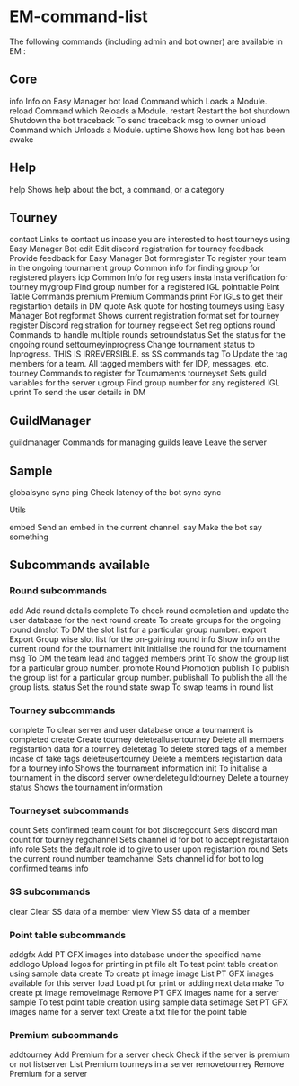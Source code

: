 # EM-command-list

The following commands (including admin and bot owner) are available in EM :

## Core

info            Info on Easy Manager bot
load            Command which Loads a Module.
reload          Command which Reloads a Module.
restart         Restart the bot
shutdown        Shutdown the bot
traceback       To send traceback msg to owner
unload          Command which Unloads a Module.
uptime          Shows how long bot has been awake

## Help

help            Shows help about the bot, a command, or a category

## Tourney

contact         Links to contact us incase you are interested to host tourneys using Easy Manager Bot
edit            Edit discord registration for tourney
feedback        Provide feedback for Easy Manager Bot
formregister    To register your team in the ongoing tournament
group           Common info for finding group for registered players
idp             Common Info for reg users
insta           Insta verification for tourney
mygroup         Find group number for a registered IGL
pointtable      Point Table Commands
premium         Premium Commands
print           For IGLs to get their registartion details in DM
quote           Ask quote for hosting tourneys using Easy Manager Bot
regformat       Shows current registration format set for tourney
register        Discord registration for tourney
regselect       Set reg options
round           Commands to handle multiple rounds
setroundstatus  Set the status for the ongoing round
settourneyinprogress Change tournament status to Inprogress. THIS IS IRREVERSIBLE.
ss              SS commands
tag             To Update the tag members for a team. All tagged members with fer IDP, messages, etc.
tourney         Commands to register for Tournaments
tourneyset      Sets guild variables for the server
ugroup          Find group number for any registered IGL
uprint          To send the user details in DM

## GuildManager

guildmanager    Commands for managing guilds
leave           Leave the server

## Sample

globalsync      sync
ping            Check latency of the bot
sync            sync

Utils

embed           Send an embed in the current channel.
say             Make the bot say something


## Subcommands available

### Round subcommands

add 			Add round details
complete 		To check round completion and update the user database for the next round
create 			To create groups for the ongoing round
dmslot 			To DM the slot list for a particular group number.
export 			Export Group wise slot list for the on-goining round
info 			Show info on the current round for the tournament
init 			Initialise the round for the tournament
msg 			To DM the team lead and tagged members
print 			To show the group list for a particular group number.
promote 		Round Promotion
publish 		To publish the group list for a particular group number.
publishall 		To publish the all the group lists.
status 			Set the round state
swap 			To swap teams in round list


### Tourney subcommands

complete 		To clear server and user database once a tournament is completed
create 			Create tourney
deleteallusertourney Delete all members registartion data for a tourney
deletetag 		To delete stored tags of a member incase of fake tags
deleteusertourney Delete a members registartion data for a tourney
info 			Shows the tournament information
init 			To initialise a tournament in the discord server
ownerdeleteguildtourney Delete a tourney
status 			Shows the tournament information

### Tourneyset subcommands

count 			Sets confirmed team count for bot
discregcount 	Sets discord man count for tourney
regchannel 		Sets channel id for bot to accept registartaion info
role 			Sets the default role id to give to user upon registartion
round 			Sets the current round number
teamchannel 	Sets channel id for bot to log confirmed teams info

### SS subcommands

clear 			Clear SS data of a member
view 			View SS data of a member

### Point table subcommands

addgfx 			Add PT GFX images into database under the specified name
addlogo 		Upload logos for printing in pt file
alt 			To test point table creation using sample data
create 			To create pt image
image 			List PT GFX images available for this server
load 			Load pt for print or adding next data
make 			To create pt image
removeimage 	Remove PT GFX images name for a server
sample 			To test point table creation using sample data
setimage 		Set PT GFX images name for a server
text 			Create a txt file for the point table

### Premium subcommands

addtourney 		Add Premium for a server
check 			Check if the server is premium or not
listserver 		List Premium tourneys in a server
removetourney 	Remove Premium for a server

